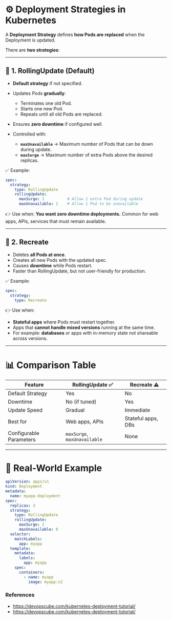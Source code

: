 # ⚙️ Deployment Strategies in Kubernetes

A **Deployment Strategy** defines **how Pods are replaced** when the Deployment is updated.

There are **two strategies**:

---

## 🔄 1. RollingUpdate (Default)

* **Default strategy** if not specified.
* Updates Pods **gradually**:

  * Terminates one old Pod.
  * Starts one new Pod.
  * Repeats until all old Pods are replaced.
* Ensures **zero downtime** if configured well.
* Controlled with:

  * **`maxUnavailable`** → Maximum number of Pods that can be down during update.
  * **`maxSurge`** → Maximum number of extra Pods above the desired replicas.

✅ Example:

```yaml
spec:
  strategy:
    type: RollingUpdate
    rollingUpdate:
      maxSurge: 1          # Allow 1 extra Pod during update
      maxUnavailable: 1    # Allow 1 Pod to be unavailable
```

👉 Use when: **You want zero downtime deployments.**
Common for web apps, APIs, services that must remain available.

---

## 🔄 2. Recreate

* Deletes **all Pods at once**.
* Creates all new Pods with the updated spec.
* Causes **downtime** while Pods restart.
* Faster than RollingUpdate, but not user-friendly for production.

✅ Example:

```yaml
spec:
  strategy:
    type: Recreate
```

👉 Use when:

* **Stateful apps** where Pods must restart together.
* Apps that **cannot handle mixed versions** running at the same time.
* For example: **databases** or apps with in-memory state not shareable across versions.

---

# 📊 Comparison Table

| Feature                 | RollingUpdate ✅              | Recreate ⚠️        |
| ----------------------- | ---------------------------- | ------------------ |
| Default Strategy        | Yes                          | No                 |
| Downtime                | No (if tuned)                | Yes                |
| Update Speed            | Gradual                      | Immediate          |
| Best for                | Web apps, APIs               | Stateful apps, DBs |
| Configurable Parameters | `maxSurge`, `maxUnavailable` | None               |

---

# 📌 Real-World Example

```yaml
apiVersion: apps/v1
kind: Deployment
metadata:
  name: myapp-deployment
spec:
  replicas: 3
  strategy:
    type: RollingUpdate
    rollingUpdate:
      maxSurge: 2
      maxUnavailable: 0
  selector:
    matchLabels:
      app: myapp
  template:
    metadata:
      labels:
        app: myapp
    spec:
      containers:
        - name: myapp
          image: myapp:v2
```
### References
- https://devopscube.com/kubernetes-deployment-tutorial/
- https://devopscube.com/kubernetes-deployment-tutorial/